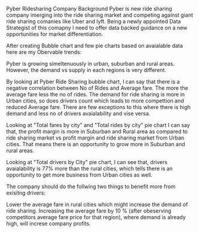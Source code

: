 Pyber Ridesharing Company Background
Pyber is new ride sharing company imerging into the ride sharing market and competing against giant ride sharing comanies like Uber and lyft. Being a newly appointed Data Strategist of this comapny I need to offer data backed guidance on a new opportunities for market differentiation.

After creating Bubble chart and few pie charts based on avaialable data here are my Obervable trends:

Pyber is growing simeltenuously in urban, suburban and rural areas. However, the demand vs supply in each regions is very different.

By looking at Pyber Ride Sharing bubble chart, I can say that there is a negative correlation between No of Rides and Average fare. The more the average fare less the no of rides. The demand for ride sharing is more in Urban cities, so does drivers count which leads to more compettion and reduced Average fare. There are few exceptions to this where there is high demand and less no of drivers avaialability and vise versa.

Looking at "Total fares by city" and "Total rides by city" pie chart I can say that, the profit margin is more in Suburban and Rural area as compared to ride sharing market vs profit margin and ride sharing market from Urban cities. That means there is an opportunity to grow more in Suburban and rural areas.

Looking at "Total drivers by City" pie chart, I can see that, drivers avaialability is 77% more than the rural cities, which tells there is an opportunity to get more business from Urban cities as well.

The company should do the follwing two things to benefit more from exisitng drivers:

Lower the average fare in rural cities which might increase the demand of ride sharing.
Increasing the average fare by 10 % (after obeserving competitors average fare price for that region), where demand is already high, will increse company profits.